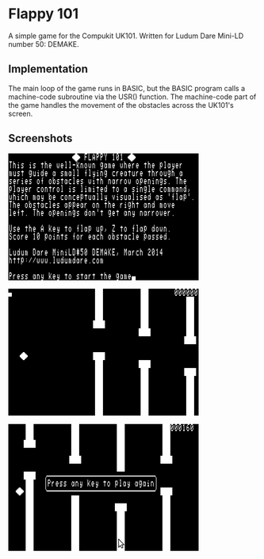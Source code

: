 # Flappy 101

A simple game for the Compukit UK101. Written for Ludum Dare
Mini-LD number 50: DEMAKE.

## Implementation

The main loop of the game runs in BASIC, but the BASIC program
calls a machine-code subroutine via the USR() function.
The machine-code part of the game handles the movement of the
obstacles across the UK101's screen.

## Screenshots

![Instructions](flappy2.png "Instructions")

![Game play](flappy3.png "Game play")

![Game over](flappy1.png "Game over")
